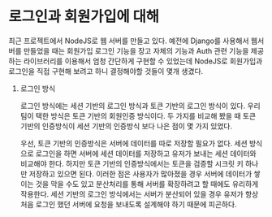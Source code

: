 # 로그인과 회원가입에 대해

최근 프로젝트에서 NodeJS로 웹 서버를 만들고 있다. 예전에 Django를 사용해서 웹서버를 만들었을 때는 회원가입 로그인 기능을 장고 자체의 기능과 Auth 관련 기능을 제공하는 라이브러리를 이용해서 엄청 간단하게 구현할 수 있었는데 NodeJS로 회원가입과 로그인을 직접 구현해 보려고 하니 결정해야할 것들이 몇개 생겼다.

1. 로그인 방식

   로그인 방식에는 세션 기반의 로그인 방식과 토큰 기반의 로그인 방식이 있다. 우리 팀이 택한 방식은 토큰 기반의 회원인증 방식이다. 두 가지를 비교해 봤을 때 토큰 기반의 인증방식이 세션 기반의 인증방식 보다 나은 점이 몇 가지 있었다.

   우선, 토큰 기반의 인증방식은 서버에 데이터를 따로 저장할 필요가 없다. 세션 방식으로 로그인을 하면 서버에 세션 데이터를 저장하고 유저가 보내는 세션 데이터와 비교해야 한다. 하지만 토큰 기반의 인증방식에서는 토큰을 검증할 시크릿 키 하나만 저장하고 있으면 된다. 이러한 점은 사용자가 많아졌을 경우 서버에 데이터가 쌓이는 것을 막을 수도 있고 분산처리를 통해 서버를 확장하려고 할 때에도 유리하게 작용한다. 세션 기반의 로그인 방식에서는 서버가 분산되어 있을 경우 유저가 항상 처음 로그인 했던 서버에 요청을 보내도록 설계해야 하기 때문에 피곤하다. 